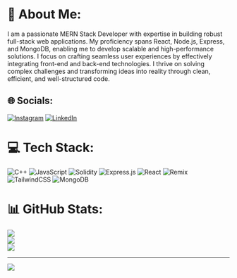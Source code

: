 # 💫 About Me:
I am a passionate MERN Stack Developer with expertise in building robust full-stack web applications. My proficiency spans React, Node.js, Express, and MongoDB, enabling me to develop scalable and high-performance solutions. I focus on crafting seamless user experiences by effectively integrating front-end and back-end technologies. I thrive on solving complex challenges and transforming ideas into reality through clean, efficient, and well-structured code.


## 🌐 Socials:
[![Instagram](https://img.shields.io/badge/Instagram-%23E4405F.svg?logo=Instagram&logoColor=white)](https://instagram.com/@mrs_kuttoosan_) [![LinkedIn](https://img.shields.io/badge/LinkedIn-%230077B5.svg?logo=linkedin&logoColor=white)](https://linkedin.com/in/www.linkedin.com/in/veny-m-a-a1963831b) 

# 💻 Tech Stack:
![C++](https://img.shields.io/badge/c++-%2300599C.svg?style=for-the-badge&logo=c%2B%2B&logoColor=white) ![JavaScript](https://img.shields.io/badge/javascript-%23323330.svg?style=for-the-badge&logo=javascript&logoColor=%23F7DF1E) ![Solidity](https://img.shields.io/badge/Solidity-%23363636.svg?style=for-the-badge&logo=solidity&logoColor=white) ![Express.js](https://img.shields.io/badge/express.js-%23404d59.svg?style=for-the-badge&logo=express&logoColor=%2361DAFB) ![React](https://img.shields.io/badge/react-%2320232a.svg?style=for-the-badge&logo=react&logoColor=%2361DAFB) ![Remix](https://img.shields.io/badge/remix-%23000.svg?style=for-the-badge&logo=remix&logoColor=white) ![TailwindCSS](https://img.shields.io/badge/tailwindcss-%2338B2AC.svg?style=for-the-badge&logo=tailwind-css&logoColor=white) ![MongoDB](https://img.shields.io/badge/MongoDB-%234ea94b.svg?style=for-the-badge&logo=mongodb&logoColor=white)
# 📊 GitHub Stats:
![](https://github-readme-stats.vercel.app/api?username=MAVeny426&theme=dark&hide_border=false&include_all_commits=false&count_private=false)<br/>
![](https://github-readme-streak-stats.herokuapp.com/?user=MAVeny426&theme=dark&hide_border=false)<br/>
![](https://github-readme-stats.vercel.app/api/top-langs/?username=MAVeny426&theme=dark&hide_border=false&include_all_commits=false&count_private=false&layout=compact)

---
[![](https://visitcount.itsvg.in/api?id=MAVeny426&icon=0&color=0)](https://visitcount.itsvg.in)

<!-- Proudly created with GPRM ( https://gprm.itsvg.in ) -->
